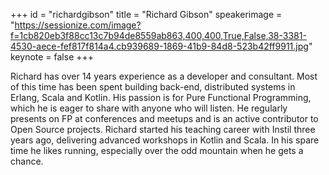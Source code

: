 ﻿+++
id = "richardgibson"
title = "Richard Gibson"
speakerimage = "https://sessionize.com/image?f=1cb820eb3f88cc13c7b94de8559ab863,400,400,True,False,38-3381-4530-aece-fef817f814a4.cb939689-1869-41b9-84d8-523b42ff9911.jpg"
keynote = false
+++

Richard has over 14 years experience as a developer and consultant. Most of this time has been spent building back-end, distributed systems in Erlang, Scala and Kotlin. His passion is for Pure Functional Programming, which he is eager to share with anyone who will listen. He regularly presents on FP at conferences and meetups and is an active contributor to Open Source projects. Richard started his teaching career with Instil three years ago, delivering advanced workshops in Kotlin and Scala. In his spare time he likes running, especially over the odd mountain when he gets a chance.